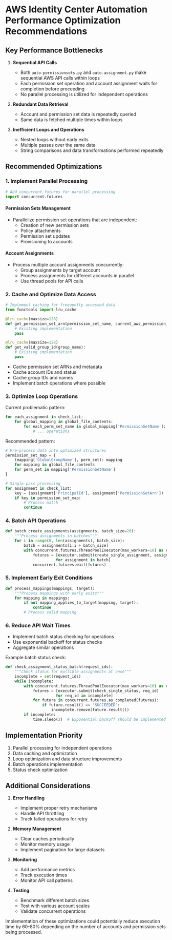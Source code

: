# AWS Identity Center Automation Performance Optimization Recommendations

## Key Performance Bottlenecks

1. **Sequential API Calls**
   - Both `auto-permissionsets.py` and `auto-assignment.py` make sequential AWS API calls within loops
   - Each permission set operation and account assignment waits for completion before proceeding
   - No parallel processing is utilized for independent operations

2. **Redundant Data Retrieval**
   - Account and permission set data is repeatedly queried
   - Same data is fetched multiple times within loops

3. **Inefficient Loops and Operations**
   - Nested loops without early exits
   - Multiple passes over the same data
   - String comparisons and data transformations performed repeatedly

## Recommended Optimizations

### 1. Implement Parallel Processing

```python
# Add concurrent.futures for parallel processing
import concurrent.futures
```

#### Permission Sets Management
- Parallelize permission set operations that are independent:
  - Creation of new permission sets
  - Policy attachments
  - Permission set updates
  - Provisioning to accounts

#### Account Assignments
- Process multiple account assignments concurrently:
  - Group assignments by target account
  - Process assignments for different accounts in parallel
  - Use thread pools for API calls

### 2. Cache and Optimize Data Access

```python
# Implement caching for frequently accessed data
from functools import lru_cache

@lru_cache(maxsize=128)
def get_permission_set_arn(permission_set_name, current_aws_permission_sets):
    # Existing implementation
    pass

@lru_cache(maxsize=128)
def get_valid_group_id(group_name):
    # Existing implementation
    pass
```

- Cache permission set ARNs and metadata
- Cache account IDs and status
- Cache group IDs and names
- Implement batch operations where possible

### 3. Optimize Loop Operations

Current problematic pattern:
```python
for each_assignment in check_list:
    for global_mapping in global_file_contents:
        for each_perm_set_name in global_mapping['PermissionSetName']:
            # ... operations
```

Recommended pattern:
```python
# Pre-process data into optimized structures
permission_set_map = {
    (mapping['GlobalGroupName'], perm_set): mapping
    for mapping in global_file_contents
    for perm_set in mapping['PermissionSetName']
}

# Single-pass processing
for assignment in check_list:
    key = (assignment['PrincipalId'], assignment['PermissionSetArn'])
    if key in permission_set_map:
        # Process match
        continue
```

### 4. Batch API Operations

```python
def batch_create_assignments(assignments, batch_size=20):
    """Process assignments in batches"""
    for i in range(0, len(assignments), batch_size):
        batch = assignments[i:i + batch_size]
        with concurrent.futures.ThreadPoolExecutor(max_workers=10) as executor:
            futures = [executor.submit(create_single_assignment, assignment)
                      for assignment in batch]
            concurrent.futures.wait(futures)
```

### 5. Implement Early Exit Conditions

```python
def process_mappings(mappings, target):
    """Process mappings with early exits"""
    for mapping in mappings:
        if not mapping_applies_to_target(mapping, target):
            continue
        # Process valid mapping
```

### 6. Reduce API Wait Times

- Implement batch status checking for operations
- Use exponential backoff for status checks
- Aggregate similar operations

Example batch status check:
```python
def check_assignment_status_batch(request_ids):
    """Check status for multiple assignments at once"""
    incomplete = set(request_ids)
    while incomplete:
        with concurrent.futures.ThreadPoolExecutor(max_workers=10) as executor:
            futures = [executor.submit(check_single_status, req_id)
                      for req_id in incomplete]
            for future in concurrent.futures.as_completed(futures):
                if future.result() == 'SUCCEEDED':
                    incomplete.remove(future.result())
        if incomplete:
            time.sleep(2)  # Exponential backoff should be implemented
```

## Implementation Priority

1. Parallel processing for independent operations
2. Data caching and optimization
3. Loop optimization and data structure improvements
4. Batch operations implementation
5. Status check optimization

## Additional Considerations

1. **Error Handling**
   - Implement proper retry mechanisms
   - Handle API throttling
   - Track failed operations for retry

2. **Memory Management**
   - Clear caches periodically
   - Monitor memory usage
   - Implement pagination for large datasets

3. **Monitoring**
   - Add performance metrics
   - Track execution times
   - Monitor API call patterns

4. **Testing**
   - Benchmark different batch sizes
   - Test with various account scales
   - Validate concurrent operations

Implementation of these optimizations could potentially reduce execution time by 60-80% depending on
the number of accounts and permission sets being processed.